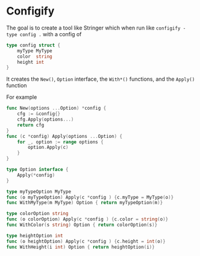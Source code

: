 # Configify
The goal is to create a tool like Stringer which when run like `configify -type config .` with a config of 
```go
type config struct {
	myType MyType
	color  string
	height int
}
```

It creates the `New()`, `Option` interface, the `With*()` functions, and the `Apply()` function

For example

```go
func New(options ...Option) *config {
	cfg := &config{}
	cfg.Apply(options...)
	return cfg
}
func (c *config) Apply(options ...Option) {
	for _, option := range options {
        option.Apply(c)		
    }
}

type Option interface {
	Apply(*config)
}

type myTypeOption MyType
func (o myTypeOption) Apply(c *config ) {c.myType = MyType(o)}
func WithMyType(m MyType) Option { return myTypeOption(m)}

type colorOption string
func (o colorOption) Apply(c *config ) {c.color = string(o)}
func WithColor(s string) Option { return colorOption(s)}

type heightOption int
func (o heightOption) Apply(c *config ) {c.height = int(o)}
func WithHeight(i int) Option { return heightOption(i)}
```